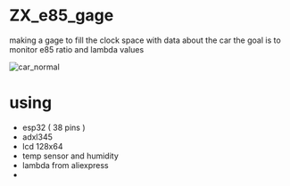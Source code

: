 # ZX_e85_gage
making a gage to fill the clock space with data about the car the goal is to monitor e85 ratio and lambda values

![car_normal](https://github.com/user-attachments/assets/05fe3068-f3a3-481f-b862-ac29cf06604b)

# using  
  - esp32 ( 38 pins )
  - adxl345
  - lcd 128x64
  - temp sensor and humidity
  - lambda from aliexpress
  - 
